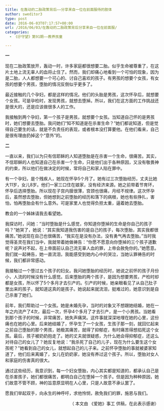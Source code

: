 ```yaml
---
title: 在轰动的二胎政策背后——分享来自一位在前面服侍的肢体
author: sweditor3
type: post
date: 2016-06-03T07:17:57+00:00
url: /2016/06/03/在轰动的二胎政策背后分享来自一位在前面服/
categories:
  - 《＠守望》第91期——教养孩童

---
```

**一** 

现在二胎政策放开，轰动一时，许多家庭都很想要二胎。似乎生命被尊重了，在这片土地上流无辜人的血将止住了。然而，我们却痛心地看到一个可怕的现象，因为是二胎，人人都想要一个可心的、讨自己喜欢的孩子。有男孩的想要个女孩，有女孩的想要个男孩，堕胎的情况反倒似乎更多了。 

最近接触的几个孕妇，都是这样的情况。他们的头胎是男孩，这次怀孕后，就想要个女孩。可是孕检时，发现男孩，就想去堕掉。所以，我们在这方面的工作挑战还是很大的，还是应该做很多人的工作。 

我接触到两个孕妇，第一个孩子是男孩，就想要个女孩。当知道自己怀的是男孩时，她们想要去堕胎。我问她们&ldquo;知不知道是在杀害生命？&rdquo;她们都说知道，但是觉得自己要生的话，就是不负责任的表现，或者根本没打算要他。在他们看来，自己是很有理由扔掉这个&ldquo;意外&rdquo;的。 

**二** 

一直以来，我们以为只有信耶稣的人知道堕胎是在杀害一个生命，很痛苦。其实，不信耶稣的人也知道自己在杀害一个生命，只是他们出于各种原因，又没有敬畏神的约束，所以他们在做决定的时候，常将自己和家人陷在罪中。
	  
有一个孕妇，是个残疾人，她现在怀孕5个月了。她有过三次堕胎经历，丈夫比她大11岁，女儿8岁。他们一家三口住在娘家，没有经济来源。她之前带着节育环，怀孕后选择堕胎。所以现在子宫内膜很薄，宫颈也很痛，月经不规律。这次怀孕后，虽然想去堕胎，但她想到之前堕胎的经历和落下的病根，她也有些挣扎，害怕，怕再堕胎会有什么意外。可是家里人也觉得负担太重，逼着她去堕胎。 

教会的一个姊妹请我去看望她。 

我探访时，问她：&ldquo;当时堕胎是什么感觉，你知道你堕掉的生命是你自己的孩子吗？&rdquo;她哭了，她说：&ldquo;其实我知道我伤害的是自己的孩子，每次堕胎，其实我都很痛苦。&rdquo;她说现在自己也很痛苦，&ldquo;我实在是没有办法，没有勇气再去堕胎。&rdquo;当时我觉得圣灵在我们当中，我就带着她做祷告：&ldquo;你愿不愿意向你堕掉的三个孩子道歉呢？说声对不起，在上帝面前认自己流无辜人血的罪，上帝会赦免你的。&rdquo;她愿意。我们就一起祷告，她一直流泪，我能感受到她内心中的哭泣，当她认罪祷告的时候，我们都非常感动。 

我接触过一个堕过五个孩子的妇女。我问她堕胎的经历时，她说之前怀的孩子月份小，人流的时候没有什么感觉。后来堕胎的两个孩子，是因为想要男孩，产检时却都是女孩，所以怀了5个多月才去引产的。引产的时候，她亲眼看见了从自己肚子里出来的孩子，就知道这真的是孩子。她说起来就流泪，挺难过的，她意识到是自己杀害了她们。 

前年，我们帮助过一个女孩。她是未婚先孕，当时的对象又不想跟她结婚，她在一年之内流产了4次，最后一次，怀孕4个多月了才去引产，是一个小男孩。当她看到那个孩子的时候，非常痛苦，她失声痛哭。这件事就深深地埋在她的心里，这份痛也在她的心里。后来她结婚了，怀孕生了一个女孩，生孩子那一刻，就回忆起来之前自己堕胎的那个男孩，她极其痛苦，就得了抑郁症，有时痛苦得想掐死这个女孩。最后，孩子被奶奶抱走了。她的丈夫就很疑惑，为什么她会得抑郁症，还这么对待自己的女儿了？她反复地说：&ldquo;我杀死了自己的儿子，现在为什么要生这个女孩呢？&rdquo;她看到自己的女儿，就想起自己的儿子来。之前怀孕堕胎的事就被婆家知道了，他们后来离婚了，女儿在奶奶家，她没有养过这个孩子。所以，堕胎对女人和家庭的伤害真的很大。 

通过这些经历，我意识到，每一个妇女堕胎，内心其实都是知道的，都承认自己是在杀害孩子，她们都很痛苦，都明白自己在堕掉一个孩子。但是因为种种原因，她们故意不管不顾，神的旨意原显明在人心里，只是人故意不承认罢了。 

愿我们举起双手，向永生的神呼吁，求他怜悯，赦免我们的罪，施恩与我们。 

<p style="text-align: right;">
  （ 本文由 《爱她》事工 供稿，在此表示感谢）
</p>